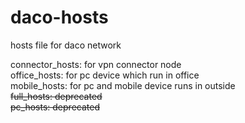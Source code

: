 # daco-hosts
hosts file for daco network

connector_hosts: for vpn connector node<br/>
office_hosts: for pc device which run in office<br/>
mobile_hosts: for pc and mobile device runs in outside<br/>
~~full_hosts: deprecated~~<br/>
~~pc_hosts: deprecated~~<br/>
